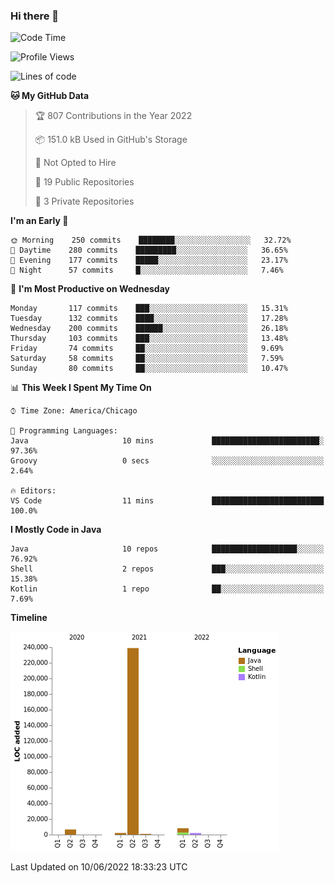 ### Hi there 👋


<!--START_SECTION:waka-->
![Code Time](http://img.shields.io/badge/Code%20Time-2%2C276%20hrs%2055%20mins-blue)

![Profile Views](http://img.shields.io/badge/Profile%20Views-0-blue)

![Lines of code](https://img.shields.io/badge/From%20Hello%20World%20I%27ve%20Written-259%20Thousand%20lines%20of%20code-blue)

**🐱 My GitHub Data** 

> 🏆 807 Contributions in the Year 2022
 > 
> 📦 151.0 kB Used in GitHub's Storage 
 > 
> 🚫 Not Opted to Hire
 > 
> 📜 19 Public Repositories 
 > 
> 🔑 3 Private Repositories  
 > 
**I'm an Early 🐤** 

```text
🌞 Morning    250 commits    ████████░░░░░░░░░░░░░░░░░   32.72% 
🌆 Daytime    280 commits    █████████░░░░░░░░░░░░░░░░   36.65% 
🌃 Evening    177 commits    █████░░░░░░░░░░░░░░░░░░░░   23.17% 
🌙 Night      57 commits     █░░░░░░░░░░░░░░░░░░░░░░░░   7.46%

```
📅 **I'm Most Productive on Wednesday** 

```text
Monday       117 commits    ███░░░░░░░░░░░░░░░░░░░░░░   15.31% 
Tuesday      132 commits    ████░░░░░░░░░░░░░░░░░░░░░   17.28% 
Wednesday    200 commits    ██████░░░░░░░░░░░░░░░░░░░   26.18% 
Thursday     103 commits    ███░░░░░░░░░░░░░░░░░░░░░░   13.48% 
Friday       74 commits     ██░░░░░░░░░░░░░░░░░░░░░░░   9.69% 
Saturday     58 commits     ██░░░░░░░░░░░░░░░░░░░░░░░   7.59% 
Sunday       80 commits     ██░░░░░░░░░░░░░░░░░░░░░░░   10.47%

```


📊 **This Week I Spent My Time On** 

```text
⌚︎ Time Zone: America/Chicago

💬 Programming Languages: 
Java                     10 mins             ████████████████████████░   97.36% 
Groovy                   0 secs              ░░░░░░░░░░░░░░░░░░░░░░░░░   2.64%

🔥 Editors: 
VS Code                  11 mins             █████████████████████████   100.0%

```

**I Mostly Code in Java** 

```text
Java                     10 repos            ███████████████████░░░░░░   76.92% 
Shell                    2 repos             ███░░░░░░░░░░░░░░░░░░░░░░   15.38% 
Kotlin                   1 repo              ██░░░░░░░░░░░░░░░░░░░░░░░   7.69%

```


**Timeline**

![Chart not found](https://raw.githubusercontent.com/powercasgamer/powercasgamer/master/charts/bar_graph.png) 


 Last Updated on 10/06/2022 18:33:23 UTC
<!--END_SECTION:waka-->
